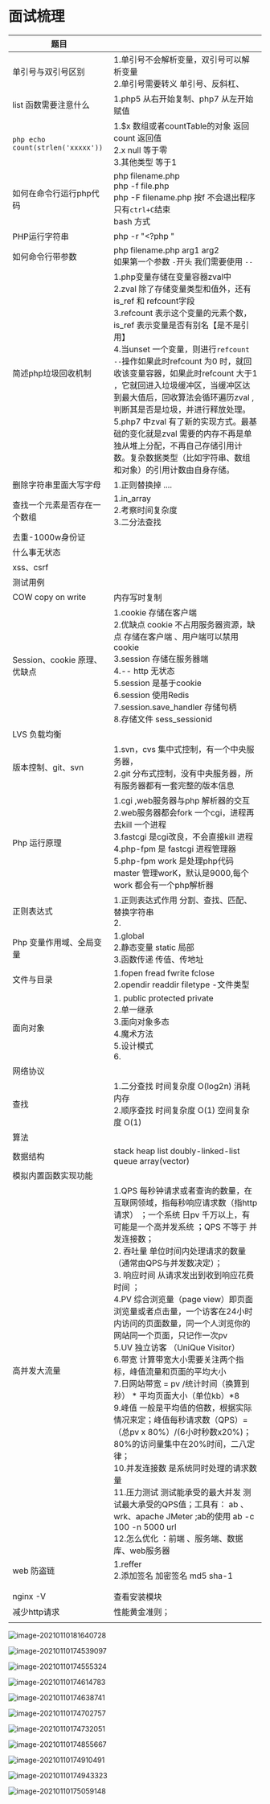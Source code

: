 

# 面试梳理



| 题目                              |                                                              |
| --------------------------------- | :----------------------------------------------------------- |
| 单引号与双引号区别                | 1.单引号不会解析变量，双引号可以解析变量<br />2.单引号需要转义 单引号、反斜杠、 |
| list 函数需要注意什么             | 1.php5 从右开始复制、php7 从左开始赋值                       |
| `php echo count(strlen('xxxxx'))` | 1.$x 数组或者countTable的对象 返回count 返回值  <br />2.x null  等于零<br />3.其他类型   等于1<br /> |
| 如何在命令行运行php代码           | php filename.php   <br />php -f file.php<br />php -F filename.php   按f 不会退出程序  只有`ctrl+C`结束<br />bash 方式 |
| PHP运行字符串                     | php -r "<?php "                                              |
| 如何命令行带参数                  | php filename.php arg1 arg2<br />如果第一个参数 `-`开头   我们需要使用 `--` |
| 简述php垃圾回收机制               | 1.php变量存储在变量容器zval中<br />2.zval 除了存储变量类型和值外，还有 is_ref 和 refcount字段<br />3.refcount 表示这个变量的元素个数，is_ref 表示变量是否有别名【是不是引用】<br />4.当unset 一个变量，则进行`refcount --`操作如果此时refcount 为0 时，就回收该变量容器，如果此时refcount 大于1 ，它就回进入垃圾缓冲区，当缓冲区达到最大值后，回收算法会循环遍历zval ,判断其是否是垃圾，并进行释放处理。<br />5.php7 中zval 有了新的实现方式。最基础的变化就是zval 需要的内存不再是单独从堆上分配，不再自己存储引用计数。复杂数据类型（比如字符串、数组和对象）的引用计数由自身存储。 |
| 删除字符串里面大写字母            | 1.正则替换掉 ....                                            |
| 查找一个元素是否存在一个数组      | 1.in_array<br />2.考察时间复杂度<br />3.二分法查找           |
| 去重-1000w身份证                  |                                                              |
| 什么事无状态                      |                                                              |
| xss、csrf                         |                                                              |
| 测试用例                          |                                                              |
| COW  copy on write                | 内存写时复制                                                 |
| Session、cookie 原理、优缺点      | 1.cookie 存储在客户端<br />2.优缺点 cookie 不占用服务器资源，缺点 存储在客户端   、用户端可以禁用cookie<br />3.session 存储在服务器端<br />4.-- http 无状态<br />5.session 是基于cookie<br />6.session 使用Redis <br />7.session.save_handler  存储句柄<br />8.存储文件   sess_sessionid |
| LVS 负载均衡                      |                                                              |
| 版本控制、git、svn                | 1.svn，cvs 集中式控制，有一个中央服务器，<br />2.git 分布式控制，没有中央服务器，所有服务器都有一套完整的版本信息 |
| Php 运行原理                      | 1.cgi ,web服务器与php 解析器的交互<br />2.web服务器都会fork 一个cgi，进程再去kill 一个进程<br />3.fastcgi 是cgi改良，不会直接kill 进程<br />4.php-fpm 是 fastcgi 进程管理器<br />5.php-fpm  work 是处理php代码  master 管理worK，默认是9000,每个work 都会有一个php解析器 |
| 正则表达式                        | 1.正则表达式作用  分割、查找、匹配、替换字符串<br />2.       |
| Php 变量作用域、全局变量          | 1.global<br />2.静态变量  static   局部<br />3.函数传递   传值、传地址 |
| 文件与目录                        | 1.fopen   fread    fwrite   fclose<br />2.opendir readdir  filetype -文件类型 |
| 面向对象                          | 1. public   protected   private<br />2.单一继承    <br />3.面向对象多态   <br />4.魔术方法<br />5.设计模式<br />6. |
| 网络协议                          |                                                              |
| 查找                              | 1.二分查找  时间复杂度  O(log2n)    消耗内存 <br />2.顺序查找   时间复杂度 O(1)  空间复杂度 O(1) |
| 算法                              |                                                              |
| 数据结构                          | stack  heap list doubly-linked-list queue array(vector)      |
| 模拟内置函数实现功能              |                                                              |
| 高并发大流量                      | 1.QPS    每秒钟请求或者查询的数量，在互联网领域，指每秒响应请求数（指http请求）    ；一个系统 日pv 千万以上，有可能是一个高并发系统  ；QPS 不等于 并发连接数；<br />2. 吞吐量  单位时间内处理请求的数量（通常由QPS与并发数决定）；<br />3. 响应时间   从请求发出到收到响应花费时间 ；<br />4.PV 综合浏览量（page view）即页面浏览量或者点击量，一个访客在24小时内访问的页面数量，同一个人浏览你的网站同一个页面，只记作一次pv<br />5.UV  独立访客 （UniQue Visitor）<br />6.带宽 计算带宽大小需要关注两个指标，峰值流量和页面的平均大小<br />7.日网站带宽 = pv /统计时间（换算到秒） * 平均页面大小（单位kb）*8<br />9.峰值 一般是平均值的倍数，根据实际情况来定；峰值每秒请求数（QPS）= （总pv x 80%）/(6小时秒数x20%)； 80%的访问量集中在20%时间，二八定律；<br />10.并发连接数  是系统同时处理的请求数量<br />11.压力测试  测试能承受的最大并发  测试最大承受的QPS值；工具有： ab 、wrk、apache JMeter ;ab的使用   ab -c 100 -n 5000 url <br />12.怎么优化   ：前端  、服务端、数据库、web服务器 |
| web 防盗链                        | 1.reffer<br />2.添加签名  加密签名 md5  sha-1                |
|                                   |                                                              |
|                                   |                                                              |
| nginx -V                          | 查看安装模块                                                 |
| 减少http请求                      | 性能黄金准则；                                               |
|                                   |                                                              |

![image-20210110181640728](%E9%9D%A2%E8%AF%95-%E6%A2%B3%E7%90%86.assets/image-20210110181640728.png)

![image-20210110174539097](%E9%9D%A2%E8%AF%95-%E6%A2%B3%E7%90%86.assets/image-20210110174539097.png)

![image-20210110174555324](%E9%9D%A2%E8%AF%95-%E6%A2%B3%E7%90%86.assets/image-20210110174555324.png)

![image-20210110174614783](%E9%9D%A2%E8%AF%95-%E6%A2%B3%E7%90%86.assets/image-20210110174614783.png)

![image-20210110174638741](%E9%9D%A2%E8%AF%95-%E6%A2%B3%E7%90%86.assets/image-20210110174638741.png)

![image-20210110174702757](%E9%9D%A2%E8%AF%95-%E6%A2%B3%E7%90%86.assets/image-20210110174702757.png)

![image-20210110174732051](%E9%9D%A2%E8%AF%95-%E6%A2%B3%E7%90%86.assets/image-20210110174732051.png)

![image-20210110174855667](%E9%9D%A2%E8%AF%95-%E6%A2%B3%E7%90%86.assets/image-20210110174855667.png)

![image-20210110174910491](%E9%9D%A2%E8%AF%95-%E6%A2%B3%E7%90%86.assets/image-20210110174910491.png)

![image-20210110174943323](%E9%9D%A2%E8%AF%95-%E6%A2%B3%E7%90%86.assets/image-20210110174943323.png)

![image-20210110175059148](%E9%9D%A2%E8%AF%95-%E6%A2%B3%E7%90%86.assets/image-20210110175059148.png)

